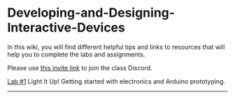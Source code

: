 # Developing-and-Designing-Interactive-Devices

In this wiki, you will find different helpful tips and links to resources that will help you to complete the labs and assignments.

Please use [this invite link](https://discord.gg/ggA9uU) to join the class Discord.



[Lab #1]() Light It Up! Getting started with electronics and Arduino prototyping.


---
<!--[Lab #2](https://github.com/FAR-Lab/Developing-and-Designing-Interactive-Devices/wiki/Lab-%232) Distant Pictures - Snapping faraway photos using the Pi, Arduino & web camera.

---
[Lab #3](https://github.com/FAR-Lab/Developing-and-Designing-Interactive-Devices/wiki/Lab3-Laser-Cutting-and-3d-Printing) Laser cutting and 3d printing.


---
[Lab #4](https://github.com/FAR-Lab/Developing-and-Designing-Interactive-Devices/wiki/Lab-%234) Basic electronics with Arduino.


---
[Lab #5](https://github.com/FAR-Lab/Developing-and-Designing-Interactive-Devices/wiki/Lab-%235) Data logger and visualizer.

---
[Lab #6](https://github.com/FAR-Lab/Developing-and-Designing-Interactive-Devices/wiki/Lab-%236) Etch-a-sketch 


---
[Final Project](https://github.com/FAR-Lab/Developing-and-Designing-Interactive-Devices/wiki/Final-Project)-->
<!--1. The first assignments are all about the [Interaction Engine](https://github.com/nikmart/interaction-engine/wiki) please follow the link to the wiki pages./-->